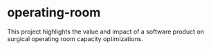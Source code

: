 # operating-room
This project highlights the value and impact of a software product on surgical operating room capacity optimizations.
